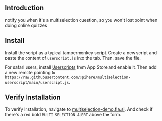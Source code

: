 ## Introduction 

notify you when it's a multiselection question, so you won't lost point when doing online quizzes

## Install

Install the script as a typical tampermonkey script. Create a new script and paste the content of `userscript.js` into the tab. Then, save the file.

For safari users, install [Userscripts](https://apps.apple.com/cn/app/userscripts/id1463298887?l=en) from App Store and enable it. Then add a new remote pointing to `https://raw.githubusercontent.com/spihere/multiselection-userscript/main/userscript.js`.

## Verify Installation

To verify Installation, navigate to [multiselection-demo.fla.si](multiselection-demo.fla.si). And check if there's a red bold `MULTI SELECTION ALERT` above the form.


